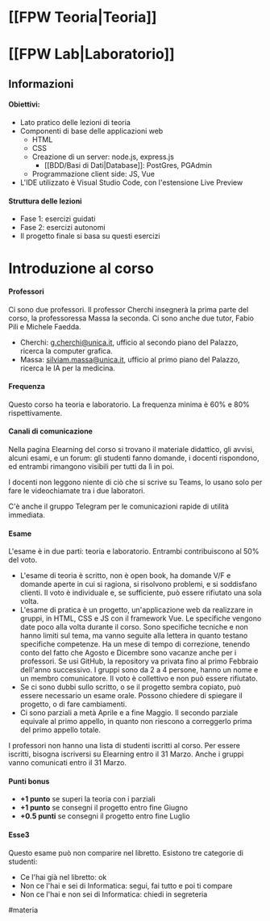 # [[FPW Teoria|Teoria]]

# [[FPW Lab|Laboratorio]]

## Informazioni

#### Obiettivi:
* Lato pratico delle lezioni di teoria
* Componenti di base delle applicazioni web
	* HTML
	* CSS
	* Creazione di un server: node.js, express.js
		* [[BDD/Basi di Dati|Database]]: PostGres, PGAdmin
	* Programmazione client side: JS, Vue
* L'IDE utilizzato è Visual Studio Code, con l'estensione Live Preview
#### Struttura delle lezioni
* Fase 1: esercizi guidati
* Fase 2: esercizi autonomi
* Il progetto finale si basa su questi esercizi
# Introduzione al corso

#### Professori

Ci sono due professori. Il professor Cherchi insegnerà la prima parte del corso, la professoressa Massa la seconda. Ci sono anche due tutor, Fabio Pili e Michele Faedda.
* Cherchi: g.cherchi@unica.it, ufficio al secondo piano del Palazzo, ricerca la computer grafica.
* Massa: silviam.massa@unica.it, ufficio al primo piano del Palazzo, ricerca le IA per la medicina.

#### Frequenza

Questo corso ha teoria e laboratorio. La frequenza minima è 60% e 80% rispettivamente.

#### Canali di comunicazione

Nella pagina Elearning del corso si trovano il materiale didattico, gli avvisi, alcuni esami, e un forum: gli studenti fanno domande, i docenti rispondono, ed entrambi rimangono visibili per tutti da lì in poi.

I docenti non leggono niente di ciò che si scrive su Teams, lo usano solo per fare le videochiamate tra i due laboratori.

C'è anche il gruppo Telegram per le comunicazioni rapide di utilità immediata.

#### Esame

L'esame è in due parti: teoria e laboratorio. Entrambi contribuiscono al 50% del voto.
* L'esame di teoria è scritto, non è open book, ha domande V/F e domande aperte in cui si ragiona, si risolvono problemi, e si soddisfano clienti. Il voto è individuale e, se sufficiente, può essere rifiutato una sola volta.
* L'esame di pratica è un progetto, un'applicazione web da realizzare in gruppi, in HTML, CSS e JS con il framework Vue. Le specifiche vengono date poco alla volta durante il corso. Sono specifiche tecniche e non hanno limiti sul tema, ma vanno seguite alla lettera in quanto testano specifiche competenze. Ha un mese di tempo di correzione, tenendo conto del fatto che Agosto e Dicembre sono vacanze anche per i professori. Se usi GitHub, la repository va privata fino al primo Febbraio dell'anno successivo. I gruppi sono da 2 a 4 persone, hanno un nome e un membro comunicatore. Il voto è collettivo e non può essere rifiutato.
* Se ci sono dubbi sullo scritto, o se il progetto sembra copiato, può essere necessario un esame orale. Possono chiedere di spiegare il progetto, o di fare cambiamenti.
* Ci sono parziali a metà Aprile e a fine Maggio. Il secondo parziale equivale al primo appello, in quanto non riescono a correggerlo prima del primo appello totale.

I professori non hanno una lista di studenti iscritti al corso. Per essere iscritti, bisogna iscriversi su Elearning entro il 31 Marzo. Anche i gruppi vanno comunicati entro il 31 Marzo.

#### Punti bonus
* **+1 punto** se superi la teoria con i parziali
* **+1 punto** se consegni il progetto entro fine Giugno
* **+0.5 punti** se consegni il progetto entro fine Luglio

#### Esse3

Questo esame può non comparire nel libretto. Esistono tre categorie di studenti:
* Ce l'hai già nel libretto: ok
* Non ce l'hai e sei di Informatica: segui, fai tutto e poi ti compare
* Non ce l'hai e non sei di Informatica: chiedi in segreteria

#materia